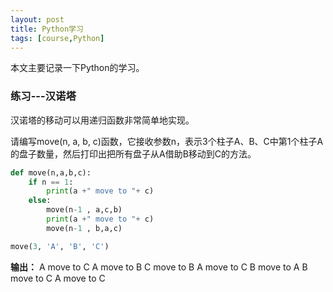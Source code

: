 ```yaml
---
layout: post
title: Python学习
tags: [course,Python]
---
```


本文主要记录一下Python的学习。

### 练习---汉诺塔

汉诺塔的移动可以用递归函数非常简单地实现。

请编写move(n, a, b, c)函数，它接收参数n，表示3个柱子A、B、C中第1个柱子A的盘子数量，然后打印出把所有盘子从A借助B移动到C的方法。

```python
def move(n,a,b,c):
    if n == 1:
        print(a +" move to "+ c)
    else:
        move(n-1 , a,c,b)
        print(a +" move to "+ c)
        move(n-1 , b,a,c)

move(3, 'A', 'B', 'C')
```

**输出：**
A move to C
A move to B
C move to B
A move to C
B move to A
B move to C
A move to C
